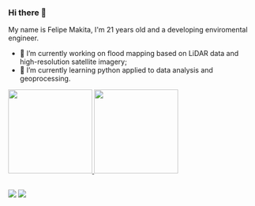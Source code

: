 ### Hi there 👋

My name is Felipe Makita, I'm 21 years old and a developing enviromental engineer.

- 🔭 I’m currently working on flood mapping based on LiDAR data and high-resolution satellite imagery;
- 🌱 I’m currently learning python applied to data analysis and geoprocessing.

<div>
  <a href="https://github.com/felipemakita">
  <img height="170em" src="https://github-readme-stats.vercel.app/api?username=felipemakita&show_icons=true&theme=dark&include_all_commits=true&count_private=true"/>
  <img height="170em" src="https://github-readme-stats.vercel.app/api/top-langs/?username=felipemakita&layout=compact&langs_count=7&theme=dark"/>
</div>

  ##
  
<div>
  <a href = "mailto:felipe.makita@unesp.br"><img src="https://img.shields.io/badge/-Gmail-%23333?style=for-the-badge&logo=gmail&logoColor=white" target="_blank"></a>
  <a href="https://www.linkedin.com/in/felipemakita" target="_blank"><img src="https://img.shields.io/badge/-LinkedIn-%230077B5?style=for-the-badge&logo=linkedin&logoColor=white" target="_blank"></a>   
</div>
